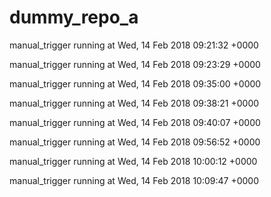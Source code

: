 # dummy_repo_a

manual_trigger running at Wed, 14 Feb 2018 09:21:32 +0000

manual_trigger running at Wed, 14 Feb 2018 09:23:29 +0000

manual_trigger running at Wed, 14 Feb 2018 09:35:00 +0000

manual_trigger running at Wed, 14 Feb 2018 09:38:21 +0000

manual_trigger running at Wed, 14 Feb 2018 09:40:07 +0000

manual_trigger running at Wed, 14 Feb 2018 09:56:52 +0000

manual_trigger running at Wed, 14 Feb 2018 10:00:12 +0000

manual_trigger running at Wed, 14 Feb 2018 10:09:47 +0000
